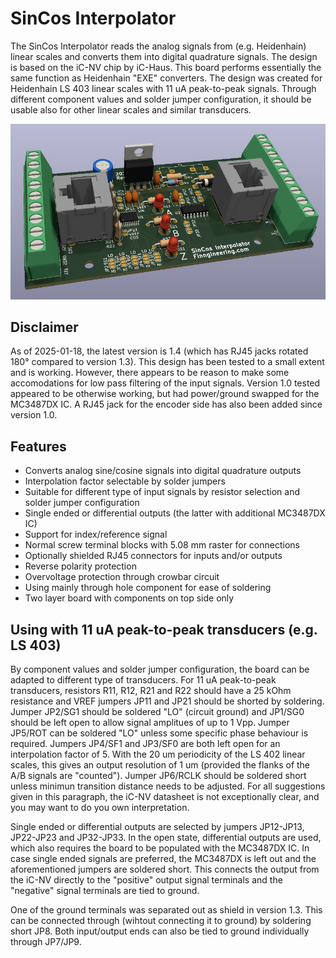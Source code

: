 # SinCos Interpolator
The SinCos Interpolator reads the analog signals from (e.g. Heidenhain) linear scales and converts them into digital quadrature signals. The design is based on the iC-NV chip by iC-Haus. This board performs essentially the same function as Heidenhain "EXE" converters. The design was created for Heidenhain LS 403 linear scales with 11 uA peak-to-peak signals. Through different component values and solder jumper configuration, it should be usable also for other linear scales and similar transducers.

![Board 3d view](board3d.png)

## Disclaimer
As of 2025-01-18, the latest version is 1.4 (which has RJ45 jacks rotated 180° compared to version 1.3). This design has been tested to a small extent and is working. However, there appears to be reason to make some accomodations for low pass filtering of the input signals. Version 1.0 tested appeared to be otherwise working, but had power/ground swapped for the MC3487DX IC. A RJ45 jack for the encoder side has also been added since version 1.0.

## Features
- Converts analog sine/cosine signals into digital quadrature outputs
- Interpolation factor selectable by solder jumpers
- Suitable for different type of input signals by resistor selection and solder jumper configuration
- Single ended or differential outputs (the latter with additional MC3487DX IC)
- Support for index/reference signal
- Normal screw terminal blocks with 5.08 mm raster for connections
- Optionally shielded RJ45 connectors for inputs and/or outputs
- Reverse polarity protection
- Overvoltage protection through crowbar circuit
- Using mainly through hole component for ease of soldering
- Two layer board with components on top side only

## Using with 11 uA peak-to-peak transducers (e.g. LS 403)

By component values and solder jumper configuration, the board can be adapted to different type of transducers. For 11 uA peak-to-peak transducers, resistors R11, R12, R21 and R22 should have a 25 kOhm resistance and VREF jumpers JP11 and JP21 should be shorted by soldering. Jumper JP2/SG1 should be soldered "LO" (circuit ground) and JP1/SG0 should be left open to allow signal amplitues of up to 1 Vpp. Jumper JP5/ROT can be soldered "LO" unless some specific phase behaviour is required. Jumpers JP4/SF1 and JP3/SF0 are both left open for an interpolation factor of 5. With the 20 um periodicity of the LS 402 linear scales, this gives an output resolution of 1 um (provided the flanks of the A/B signals are "counted"). Jumper JP6/RCLK should be soldered short unless minimun transition distance needs to be adjusted. For all suggestions given in this paragraph, the iC-NV datasheet is not exceptionally clear, and you may want to do you own interpretation.

Single ended or differential outputs are selected by jumpers JP12-JP13, JP22-JP23 and JP32-JP33. In the open state, differential outputs are used, which also requires the board to be populated with the MC3487DX IC. In case single ended signals are preferred, the MC3487DX is left out and the aforementioned jumpers are soldered short. This connects the output from the iC-NV directly to the "positive" output signal terminals and the "negative" signal terminals are tied to ground.

One of the ground terminals was separated out as shield in version 1.3. This can be connected through (wihtout connecting it to ground) by soldering short JP8. Both input/output ends can also be tied to ground individually through JP7/JP9.